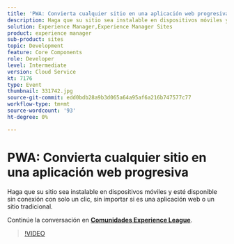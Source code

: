 ```yaml
---
title: 'PWA: Convierta cualquier sitio en una aplicación web progresiva'
description: Haga que su sitio sea instalable en dispositivos móviles y esté disponible sin conexión con solo un clic, sin importar si es una aplicación web o un sitio tradicional. Esta sesión se entregó como parte del evento de contenido de Adobe Developers Live.
solution: Experience Manager,Experience Manager Sites
product: experience manager
sub-product: sites
topic: Development
feature: Core Components
role: Developer
level: Intermediate
version: Cloud Service
kt: 7176
type: Event
thumbnail: 331742.jpg
source-git-commit: edd0bdb28a9b3d065a64a95af6a216b747577c77
workflow-type: tm+mt
source-wordcount: '93'
ht-degree: 0%

---
```


# PWA: Convierta cualquier sitio en una aplicación web progresiva

Haga que su sitio sea instalable en dispositivos móviles y esté disponible sin conexión con solo un clic, sin importar si es una aplicación web o un sitio tradicional.

Continúe la conversación en **[Comunidades Experience League](http://adobe.ly/36Yd3v6)**.

>[!VIDEO](https://video.tv.adobe.com/v/331742/?quality=12&learn=on&hidetitle=true)
